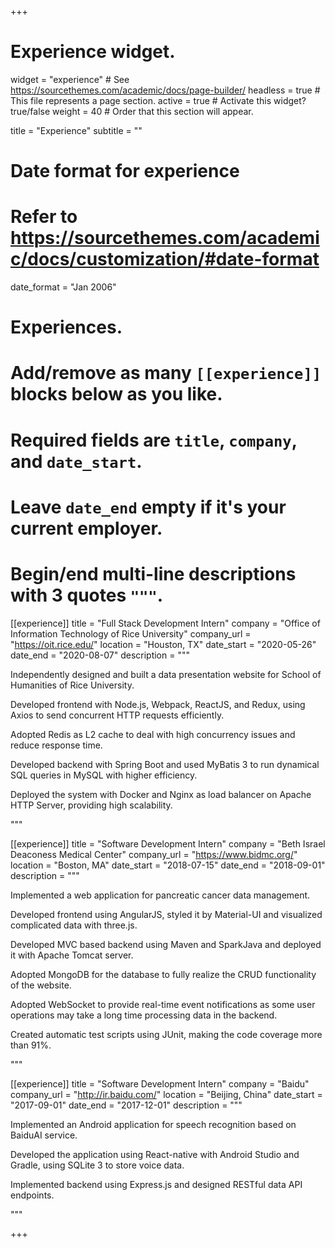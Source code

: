 +++
# Experience widget.
widget = "experience"  # See https://sourcethemes.com/academic/docs/page-builder/
headless = true  # This file represents a page section.
active = true  # Activate this widget? true/false
weight = 40  # Order that this section will appear.

title = "Experience"
subtitle = ""

# Date format for experience
#   Refer to https://sourcethemes.com/academic/docs/customization/#date-format
date_format = "Jan 2006"

# Experiences.
#   Add/remove as many `[[experience]]` blocks below as you like.
#   Required fields are `title`, `company`, and `date_start`.
#   Leave `date_end` empty if it's your current employer.
#   Begin/end multi-line descriptions with 3 quotes `"""`.
[[experience]]
  title = "Full Stack Development Intern"
  company = "Office of Information Technology of Rice University"
  company_url = "https://oit.rice.edu/"
  location = "Houston, TX"
  date_start = "2020-05-26"
  date_end = "2020-08-07"
  description = """  
  
Independently designed and built a data presentation website for School of Humanities of Rice University.  
  
Developed frontend with Node.js, Webpack, ReactJS, and Redux, using Axios to send concurrent HTTP requests efficiently.  
  
Adopted Redis as L2 cache to deal with high concurrency issues and reduce response time.  
  
Developed backend with Spring Boot and used MyBatis 3 to run dynamical SQL queries in MySQL with higher efficiency.   
  
Deployed the system with Docker and Nginx as load balancer on Apache HTTP Server, providing high scalability.  

  """
  
[[experience]]
  title = "Software Development Intern"
  company = "Beth Israel Deaconess Medical Center"
  company_url = "https://www.bidmc.org/"
  location = "Boston, MA"
  date_start = "2018-07-15"
  date_end = "2018-09-01"
  description = """  
  
Implemented a web application for pancreatic cancer data management.  
  
Developed frontend using AngularJS, styled it by Material-UI and visualized complicated data with three.js.  
  
Developed MVC based backend using Maven and SparkJava and deployed it with Apache Tomcat server.  
  
Adopted MongoDB for the database to fully realize the CRUD functionality of the website.  
  
Adopted WebSocket to provide real-time event notifications as some user operations may take a long time processing data in the backend.  
  
Created automatic test scripts using JUnit, making the code coverage more than 91%.  

  """
  
[[experience]]
  title = "Software Development Intern"
  company = "Baidu"
  company_url = "http://ir.baidu.com/"
  location = "Beijing, China"
  date_start = "2017-09-01"
  date_end = "2017-12-01"
  description = """  
  
Implemented an Android application for speech recognition based on BaiduAI service.  
  
Developed the application using React-native with Android Studio and Gradle, using SQLite 3 to store voice data.  
  
Implemented backend using Express.js and designed RESTful data API endpoints.  

  """

+++

